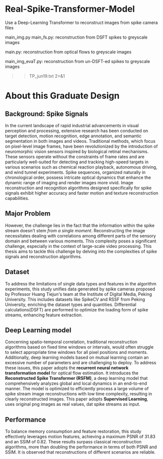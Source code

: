 # Real-Spike-Transformer-Model
Use a Deep-Learning Transformer to reconstruct images from spike camera files


main_img.py main_fs.py: reconstruction from DSFT spikes to greyscale images

main.py: reconstruction from optical flows to greyscale images

 
main_img_evaT.py: reconstruction from un-DSFT-ed spikes to greyscale images


>> TP_jun19.txt 2>&1

# About this Graduate Design
## Background: Spike Signals
In the current landscape of rapid industrial advancements in visual perception and processing,
extensive research has been conducted on target detection, motion recognition, edge annotation, and semantic segmentation in both images and videos.
 Traditional methods, which focus on pixel-level image frames, have been revolutionized by the introduction of neuromorphic vision sensors inspired by biological retinal mechanisms. These sensors operate without the constraints of frame rates and are particularly well-suited for detecting and tracking high-speed targets in various scenarios such as chemical reaction playback, autonomous driving, and wind tunnel experiments. Spike sequences, organized naturally in chronological order, possess intricate optical dynamics that enhance the dynamic range of imaging and render images more vivid. Image reconstruction and recognition algorithms designed specifically for spike signals exhibit higher accuracy and faster motion and texture reconstruction capabilities.
## Major Problem
However, the challenge lies in the fact that the information within the spike stream doesn't stem *from a single moment*. Reconstructing the image necessitates dealing with correlations among different parts of the sensory domain and between various moments. This complexity poses a significant challenge, especially in the context of large-scale video processing. This thesis aims to tackle this challenge by delving into the complexities of spike signals and reconstruction algorithms.
## Dataset
To address the limitations of single data types and features in the algorithm experiments, this study unifies data generated by spike cameras proposed by Professor Huang Tiejun's team at the Institute of Digital Media, Peking University. This includes datasets like SpikeCV and RSSF from Peking University, enriching the dataset types and quantities. Differential calculations(DSFT) are performed to optimize the loading form of spike streams, enhancing feature extraction.
## Deep Learning model
Concerning spatio-temporal correlation, traditional reconstruction algorithms based on fixed time windows or intervals, would often struggle to select appropriate time windows for all pixel positions and moments. 
Additionally, deep learning models based on mutual learning contain an excessive number of parameters and are challenging to deploy. 
To address these issues, this paper adopts the **recurrent neural network transformation model** for optical flow estimation. It introduces the **Reconstructed Spike Transformer (RSFM)**, a deep learning model that comprehensively analyzes global and local dynamics in an end-to-end manner. The model is optimized to efficiently process a large volume of spike stream image reconstructions with low time complexity, resulting in clearly reconstructed images. This paper adopts **Supervised Learning**, uses original png images as real values, dat spike streams as input.
## Performance
To balance memory consumption and feature restoration, this study effectively leverages motion features, achieving a maximum PSNR of 31.83 and an SSIM of 0.82. These results surpass classical reconstruction algorithms, more than doubling the performance in terms of both PSNR and SSIM.
It is observed that reconstructions of different scenarios are reliable.

